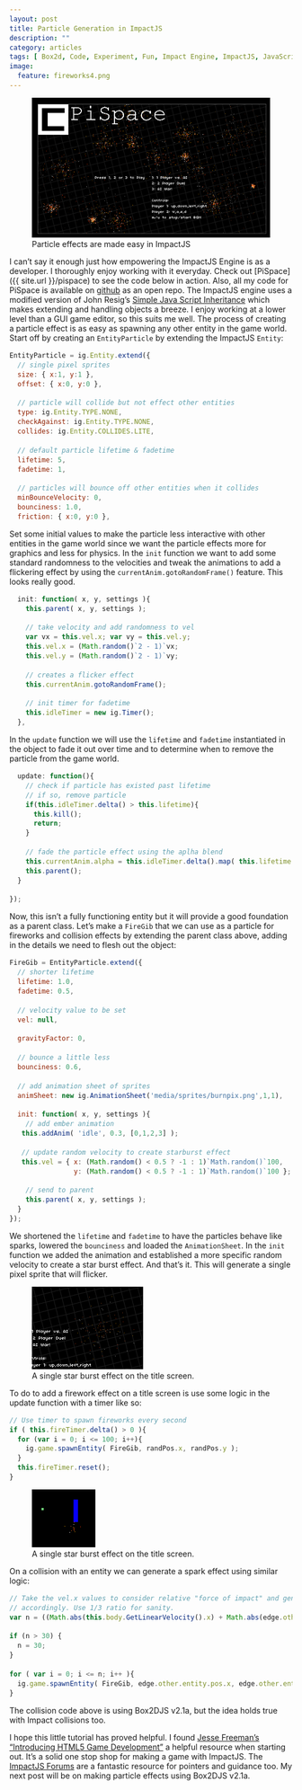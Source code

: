 ```yaml
---
layout: post
title: Particle Generation in ImpactJS
description: ""
category: articles
tags: [ Box2d, Code, Experiment, Fun, Impact Engine, ImpactJS, JavaScript, Physics, PiSpace ]
image:
  feature: fireworks4.png
---
```


<figure>
  <img src="/images/fireworks4.png">
  <figcaption>Particle effects are made easy in ImpactJS</figcaption>
</figure>

I can’t say it enough just how empowering the ImpactJS Engine is as a developer. I thoroughly enjoy working with it everyday. Check out [PiSpace]({{ site.url }}/pispace) to see the code below in action.  Also, all my code for PiSpace is available on [github](https://github.com/clok/PiSpace) as an open repo.  The ImpactJS engine uses a modified version of John Resig’s [Simple Java Script Inheritance](http://ejohn.org/blog/simple-javascript-inheritance/) which makes extending and handling objects a breeze.  I enjoy working at a lower level than a GUI game editor, so this suits me well.  The process of creating a particle effect is as easy as spawning any other entity in the game world.  Start off by creating an `EntityParticle` by extending the ImpactJS `Entity`:

``` javascript
EntityParticle = ig.Entity.extend({
  // single pixel sprites
  size: { x:1, y:1 },
  offset: { x:0, y:0 },
 
  // particle will collide but not effect other entities
  type: ig.Entity.TYPE.NONE,
  checkAgainst: ig.Entity.TYPE.NONE,
  collides: ig.Entity.COLLIDES.LITE,
 
  // default particle lifetime & fadetime
  lifetime: 5,
  fadetime: 1,
 
  // particles will bounce off other entities when it collides
  minBounceVelocity: 0,
  bounciness: 1.0,
  friction: { x:0, y:0 },
```

Set some initial values to make the particle less interactive with other entities in the game world since we want the particle effects more for graphics and less for physics. In the `init` function we want to add some standard randomness to the velocities and tweak the animations to add a flickering effect by using the `currentAnim.gotoRandomFrame()` feature. This looks really good.

``` javascript
  init: function( x, y, settings ){
    this.parent( x, y, settings );
 
    // take velocity and add randomness to vel
    var vx = this.vel.x; var vy = this.vel.y;
    this.vel.x = (Math.random()`2 - 1)`vx;
    this.vel.y = (Math.random()`2 - 1)`vy;
 
    // creates a flicker effect
    this.currentAnim.gotoRandomFrame();
 
    // init timer for fadetime
    this.idleTimer = new ig.Timer();
  },
```

In the `update` function we will use the `lifetime` and `fadetime` instantiated in the object to fade it out over time and to determine when to remove the particle from the game world.

``` javascript
  update: function(){
    // check if particle has existed past lifetime
    // if so, remove particle
    if(this.idleTimer.delta() > this.lifetime){
      this.kill();
      return;
    } 
 
    // fade the particle effect using the aplha blend
    this.currentAnim.alpha = this.idleTimer.delta().map( this.lifetime - this.fadetime, this.lifetime, 1, 0 );
    this.parent();
  } 
 
});
```

Now, this isn’t a fully functioning entity but it will provide a good foundation as a parent class. Let’s make a `FireGib` that we can use as a particle for fireworks and collision effects by extending the parent class above, adding in the details we need to flesh out the object:

``` javascript
FireGib = EntityParticle.extend({
  // shorter lifetime
  lifetime: 1.0,
  fadetime: 0.5, 

  // velocity value to be set
  vel: null, 

  gravityFactor: 0, 

  // bounce a little less
  bounciness: 0.6, 

  // add animation sheet of sprites
  animSheet: new ig.AnimationSheet('media/sprites/burnpix.png',1,1), 

  init: function( x, y, settings ){
    // add ember animation
   this.addAnim( 'idle', 0.3, [0,1,2,3] ); 

   // update random velocity to create starburst effect
   this.vel = { x: (Math.random() < 0.5 ? -1 : 1)`Math.random()`100,
                y: (Math.random() < 0.5 ? -1 : 1)`Math.random()`100 }; 
 
    // send to parent
    this.parent( x, y, settings );
  }
});
```

We shortened the `lifetime` and `fadetime` to have the particles behave like sparks, lowered the `bounciness` and loaded the `AnimationSheet`. In the `init` function we added the animation and established a more specific random velocity to create a star burst effect. And that’s it. This will generate a single pixel sprite that will flicker.

<figure>
  <img src="/images/fireworks.png">
  <figcaption>A single star burst effect on the title screen.</figcaption>
</figure>

To do to add a firework effect on a title screen is use some logic in the update function with a timer like so:

``` javascript
// Use timer to spawn fireworks every second
if ( this.fireTimer.delta() > 0 ){
  for (var i = 0; i <= 100; i++){
    ig.game.spawnEntity( FireGib, randPos.x, randPos.y );
  }
  this.fireTimer.reset();
}
```

<figure>
  <img src="/images/sparks.png">
  <figcaption>A single star burst effect on the title screen.</figcaption>
</figure>

On a collision with an entity we can generate a spark effect using similar logic:

``` javascript
// Take the vel.x values to consider relative "force of impact" and gen particles
// accordingly. Use 1/3 ratio for sanity.
var n = ((Math.abs(this.body.GetLinearVelocity().x) + Math.abs(edge.other.GetLinearVelocity().x))/3).round();

if (n > 30) {
  n = 30;
}

for ( var i = 0; i <= n; i++ ){
  ig.game.spawnEntity( FireGib, edge.other.entity.pos.x, edge.other.entity.pos.y );
}
```

The collision code above is using Box2DJS v2.1a, but the idea holds true with Impact collisions too.

I hope this little tutorial has proved helpful. I found [Jesse Freeman’s “Introducing HTML5 Game Development”](http://www.amazon.com/Introducing-HTML5-Development-Jesse-Freeman/dp/1449315178/ref=sr_1_1?ie=UTF8&qid=1331191652&sr=8-1) a helpful resource when starting out.  It’s a solid one stop shop for making a game with ImpactJS.  The [ImpactJS Forums](http://impactjs.com/forums/) are a fantastic resource for pointers and guidance too.  My next post will be on making particle effects using Box2DJS v2.1a.